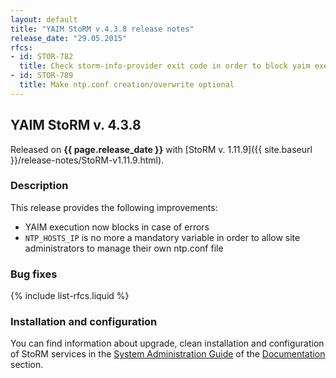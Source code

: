 ```yaml
---
layout: default
title: "YAIM StoRM v.4.3.8 release notes"
release_date: "29.05.2015"
rfcs:
- id: STOR-782
  title: Check storm-info-provider exit code in order to block yaim execution in case of error
- id: STOR-789
  title: Make ntp.conf creation/overwrite optional
---
```


## YAIM StoRM v. 4.3.8

Released on **{{ page.release_date }}** with [StoRM v. 1.11.9]({{ site.baseurl }}/release-notes/StoRM-v1.11.9.html).

### Description

This release provides the following improvements:

- YAIM execution now blocks in case of errors
- ```NTP_HOSTS_IP``` is no more a mandatory variable in order to allow site administrators to manage their own ntp.conf file

### Bug fixes

{% include list-rfcs.liquid %}

### Installation and configuration

You can find information about upgrade, clean installation and configuration of StoRM services in the [System Administration Guide][storm-sysadmin-guide] of the [Documentation][storm-documentation] section.


[storm-documentation]: {{site.baseurl}}/documentation.html
[storm-sysadmin-guide]: {{site.baseurl}}/documentation/sysadmin-guide/1.11.9
